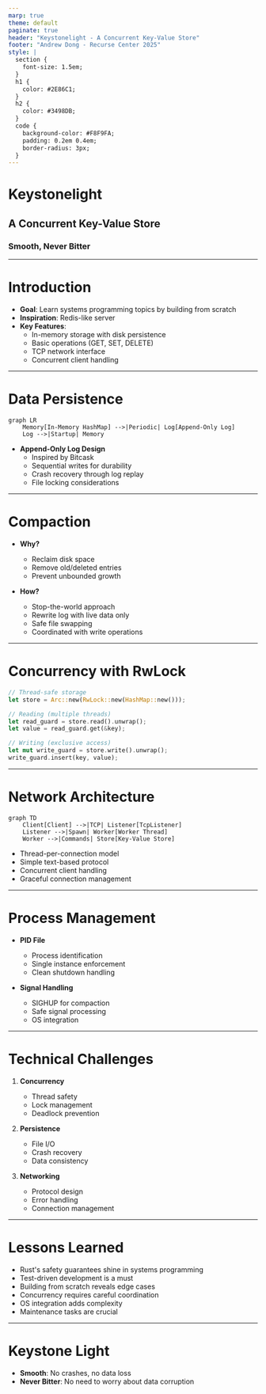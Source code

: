 ```yaml
---
marp: true
theme: default
paginate: true
header: "Keystonelight - A Concurrent Key-Value Store"
footer: "Andrew Dong - Recurse Center 2025"
style: |
  section {
    font-size: 1.5em;
  }
  h1 {
    color: #2E86C1;
  }
  h2 {
    color: #3498DB;
  }
  code {
    background-color: #F8F9FA;
    padding: 0.2em 0.4em;
    border-radius: 3px;
  }
---
```


# Keystonelight
## A Concurrent Key-Value Store
### Smooth, Never Bitter


---

# Introduction

- **Goal**: Learn systems programming topics by building from scratch
- **Inspiration**: Redis-like server
- **Key Features**:
  - In-memory storage with disk persistence
  - Basic operations (GET, SET, DELETE)
  - TCP network interface
  - Concurrent client handling

---

# Data Persistence

```mermaid
graph LR
    Memory[In-Memory HashMap] -->|Periodic| Log[Append-Only Log]
    Log -->|Startup| Memory
```

- **Append-Only Log Design**
  - Inspired by Bitcask
  - Sequential writes for durability
  - Crash recovery through log replay
  - File locking considerations

---

# Compaction

- **Why?**
  - Reclaim disk space
  - Remove old/deleted entries
  - Prevent unbounded growth

- **How?**
  - Stop-the-world approach
  - Rewrite log with live data only
  - Safe file swapping
  - Coordinated with write operations

---

# Concurrency with RwLock

```rust
// Thread-safe storage
let store = Arc::new(RwLock::new(HashMap::new()));

// Reading (multiple threads)
let read_guard = store.read().unwrap();
let value = read_guard.get(&key);

// Writing (exclusive access)
let mut write_guard = store.write().unwrap();
write_guard.insert(key, value);
```

---

# Network Architecture

```mermaid
graph TD
    Client[Client] -->|TCP| Listener[TcpListener]
    Listener -->|Spawn| Worker[Worker Thread]
    Worker -->|Commands| Store[Key-Value Store]
```

- Thread-per-connection model
- Simple text-based protocol
- Concurrent client handling
- Graceful connection management

---

# Process Management

- **PID File**
  - Process identification
  - Single instance enforcement
  - Clean shutdown handling

- **Signal Handling**
  - SIGHUP for compaction
  - Safe signal processing
  - OS integration

---

# Technical Challenges

1. **Concurrency**
   - Thread safety
   - Lock management
   - Deadlock prevention

2. **Persistence**
   - File I/O
   - Crash recovery
   - Data consistency

3. **Networking**
   - Protocol design
   - Error handling
   - Connection management

---

# Lessons Learned

- Rust's safety guarantees shine in systems programming
- Test-driven development is a must
- Building from scratch reveals edge cases
- Concurrency requires careful coordination
- OS integration adds complexity
- Maintenance tasks are crucial

---

# Keystone Light

- **Smooth**: No crashes, no data loss
- **Never Bitter**: No need to worry about data corruption